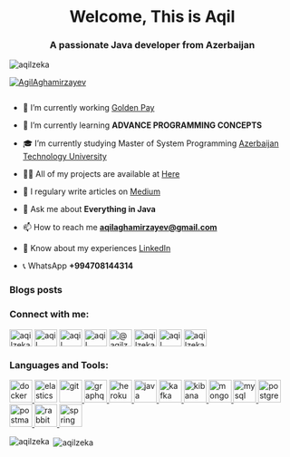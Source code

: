 <h1 align="center">Welcome, This is Aqil</h1>
<h3 align="center">A passionate Java developer from Azerbaijan</h3>

<p align="left"> <img src="https://komarev.com/ghpvc/?username=aqilzeka&label=Profile%20views&color=0e75b6&style=flat" alt="aqilzeka" /> </p>

<p align="left"> <a href="https://github.com/AgilAghamirzayev"><img src="https://github-profile-trophy.vercel.app/?username=AgilAghamirzayev" alt="AgilAghamirzayev" /></a> </p>

<p align="left"> <a href="https://github.com/AgilAghamirzayev" target="blank"><img src="https://img.shields.io/twitter/follow/?logo=twitter&style=for-the-badge" alt="" /></a> </p>

- 🔭 I’m currently working [Golden Pay](https://goldenpay.az)

- 🌱 I’m currently learning **ADVANCE PROGRAMMING CONCEPTS**

- 🎓 I’m currently studying Master of System Programming [Azerbaijan Technology University](https://www.aztu.edu.az/az)

- 👨‍💻 All of my projects are available at [Here](https://www.linkedin.com/in/aqil-aghamirzayev-ab2379172/)

- 📝 I regulary write articles on [Medium](https://medium.com/@aqilzeka99)

- 💬 Ask me about **Everything in Java**

- 📫 How to reach me **aqilaghamirzayev@gmail.com**

- 📄 Know about my experiences [LinkedIn](https://www.linkedin.com/in/agilaghamirzayev/)

- 📞 WhatsApp **+994708144314**

### Blogs posts
<!-- BLOG-POST-LIST:START -->
<!-- BLOG-POST-LIST:END -->

<h3 align="left">Connect with me:</h3>
<p align="left">
<a href="https://dev.to/aqilzeka" target="blank"><img align="center" src="https://cdn.jsdelivr.net/npm/simple-icons@3.0.1/icons/dev-dot-to.svg" alt="aqilzeka" height="30" width="40" /></a>
<a href="https://www.linkedin.com/in/aqil-aghamirzayev-ab2379172/" target="blank"><img align="center" src="https://cdn.jsdelivr.net/npm/simple-icons@3.0.1/icons/linkedin.svg" alt="aqil aghamirzayev" height="30" width="40" /></a>
<a href="https://stackoverflow.com/users/11538257/aqil-zeka" target="blank"><img align="center" src="https://cdn.jsdelivr.net/npm/simple-icons@3.0.1/icons/stackoverflow.svg" alt="aqil zeka" height="30" width="40" /></a>
<a href="https://www.facebook.com/profile.php?id=100019044914101" target="blank"><img align="center" src="https://cdn.jsdelivr.net/npm/simple-icons@3.0.1/icons/facebook.svg" alt="aqil aghamirzayev" height="30" width="40" /></a>
<a href="https://medium.com/@aqilzeka99" target="blank"><img align="center" src="https://cdn.jsdelivr.net/npm/simple-icons@3.0.1/icons/medium.svg" alt="@aqilzeka" height="30" width="40" /></a>
<a href="https://www.hackerrank.com/aqilzeka99" target="blank"><img align="center" src="https://cdn.jsdelivr.net/npm/simple-icons@3.0.1/icons/hackerrank.svg" alt="aqilzeka99" height="30" width="40" /></a>
<a href="https://leetcode.com/Aqil_Zeka/" target="blank"><img align="center" src="https://cdn.jsdelivr.net/npm/simple-icons@3.0.1/icons/leetcode.svg" alt="aqil" height="30" width="40" /></a>
<a href="https://auth.geeksforgeeks.org/user/aqilzeka/profile" target="blank"><img align="center" src="https://cdn.jsdelivr.net/npm/simple-icons@3.0.1/icons/geeksforgeeks.svg" alt="aqilzeka" height="30" width="40" /></a>
</p>

<h3 align="left">Languages and Tools:</h3>
<p align="left">
<a href="https://www.docker.com/" target="_blank"> <img src="https://www.vectorlogo.zone/logos/docker/docker-official.svg" alt="docker" width="40" height="40"/> </a> 
<a href="https://www.elastic.co" target="_blank"> <img src="https://www.vectorlogo.zone/logos/elastic/elastic-icon.svg" alt="elasticsearch" width="40" height="40"/></a>
<a href="https://git-scm.com/" target="_blank"> <img src="https://www.vectorlogo.zone/logos/git-scm/git-scm-icon.svg" alt="git" width="40" height="40"/> </a> 
<a href="https://graphql.org" target="_blank"> <img src="https://www.vectorlogo.zone/logos/graphql/graphql-icon.svg" alt="graphql" width="40" height="40"/> </a> 
<a href="https://heroku.com" target="_blank"> <img src="https://www.vectorlogo.zone/logos/heroku/heroku-icon.svg" alt="heroku" width="40" height="40"/> </a> 
<a href="https://www.java.com" target="_blank"> <img src="https://www.vectorlogo.zone/logos/java/java-ar21.svg" alt="java" width="40" height="40"/> </a>
<a href="https://kafka.apache.org/" target="_blank"> <img src="https://www.vectorlogo.zone/logos/apache_kafka/apache_kafka-icon.svg" alt="kafka" width="40" height="40"/> </a> <a href="https://www.elastic.co/kibana" target="_blank"> <img src="https://www.vectorlogo.zone/logos/elasticco_kibana/elasticco_kibana-icon.svg" alt="kibana" width="40" height="40"/> </a> 
<a href="https://www.mongodb.com/" target="_blank"> <img src="https://www.vectorlogo.zone/logos/mongodb/mongodb-ar21.svg" alt="mongodb" width="40" height="40"/> </a>
<a href="https://www.mysql.com/" target="_blank"> <img src="https://www.vectorlogo.zone/logos/mysql/mysql-official.svg" alt="mysql" width="40" height="40"/> </a> 
<a href="https://www.postgresql.org" target="_blank"> <img src="https://www.vectorlogo.zone/logos/postgresql/postgresql-ar21.svg" alt="postgresql" width="40" height="40"/> </a>
<a href="https://postman.com" target="_blank"> <img src="https://www.vectorlogo.zone/logos/getpostman/getpostman-icon.svg" alt="postman" width="40" height="40"/> </a> 
<a href="https://www.rabbitmq.com" target="_blank"> <img src="https://www.vectorlogo.zone/logos/rabbitmq/rabbitmq-icon.svg" alt="rabbitMQ" width="40" height="40"/> </a>
<a href="https://spring.io/" target="_blank"> <img src="https://www.vectorlogo.zone/logos/springio/springio-icon.svg" alt="spring" width="40" height="40"/> </a> </p>
<p><img align="left" src="https://github-readme-stats.vercel.app/api/top-langs?username=aqilzeka&show_icons=true&locale=en&layout=compact" alt="aqilzeka" /></p>

<p>&nbsp;<img align="center" src="https://github-readme-stats.vercel.app/api?username=aqilzeka&show_icons=true&locale=en" alt="aqilzeka" /></p>






